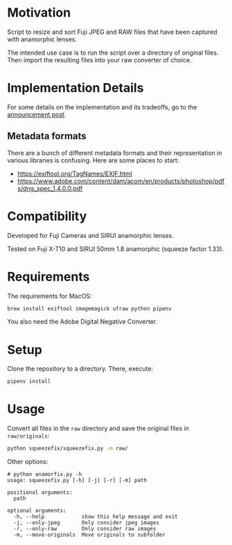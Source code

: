 # Motivation

Script to resize and sort Fuji JPEG and RAW files that have been captured with anamorphic lenses.

The intended use case is to run the script over a directory of original files. Then import the resulting files into your raw converter of choice.

# Implementation Details

For some details on the implementation and its tradeoffs, go to the [announcement post](https://boredconsultant.com/2021/01/17/De-squeeze-anamorphic-images-with-squeezefix/).

## Metadata formats

There are a bunch of different metadata formats and their representation in various libraries is confusing. Here are some places to start:

- https://exiftool.org/TagNames/EXIF.html
- https://www.adobe.com/content/dam/acom/en/products/photoshop/pdfs/dng_spec_1.4.0.0.pdf

# Compatibility

Developed for Fuji Cameras and SIRUI anamorphic lenses.

Tested on Fuji X-T10 and SIRUI 50mm 1.8 anamorphic (squeeze factor 1.33).

# Requirements

The requirements for MacOS:

```bash
brew install exiftool imagemagick ufraw python pipenv
```

You also need the Adobe Digital Negative Converter.

# Setup

Clone the repository to a directory. There, execute:

```bash
pipenv install
```

# Usage

Convert all files in the ```raw``` directory and save the original files in ```raw/originals```:

```bash
python squeezefix/squeezefix.py -m raw/
```

Other options:

```
# python anamorfix.py -h
usage: squeezefix.py [-h] [-j] [-r] [-m] path

positional arguments:
  path

optional arguments:
  -h, --help            show this help message and exit
  -j, --only-jpeg       Only consider jpeg images
  -r, --only-raw        Only consider raw images
  -m, --move-originals  Move originals to subfolder

```